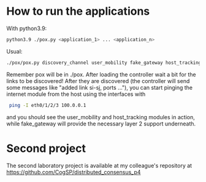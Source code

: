 # How to run the applications
With python3.9:
```bash
python3.9 ./pox.py <application_1> ... <application_n>
```
Usual:
```bash
./pox/pox.py discovery_channel user_mobility fake_gateway host_tracking
```
Remember pox will be in ./pox. 
After loading the controller wait a bit for the links to be discovered! After they are discovered (the controller will send some messages like "added link si-sj, ports ..."), you can start pinging the internet module from the host using the interfaces with
```bash
 ping -I eth0/1/2/3 100.0.0.1
```
and you should see the user_mobility and host_tracking modules in action, while fake_gateway will provide the necessary layer 2 support underneath. 

# Second project
The second laboratory project is available at my colleague's repository at https://github.com/CogSP/distributed_consensus_p4
